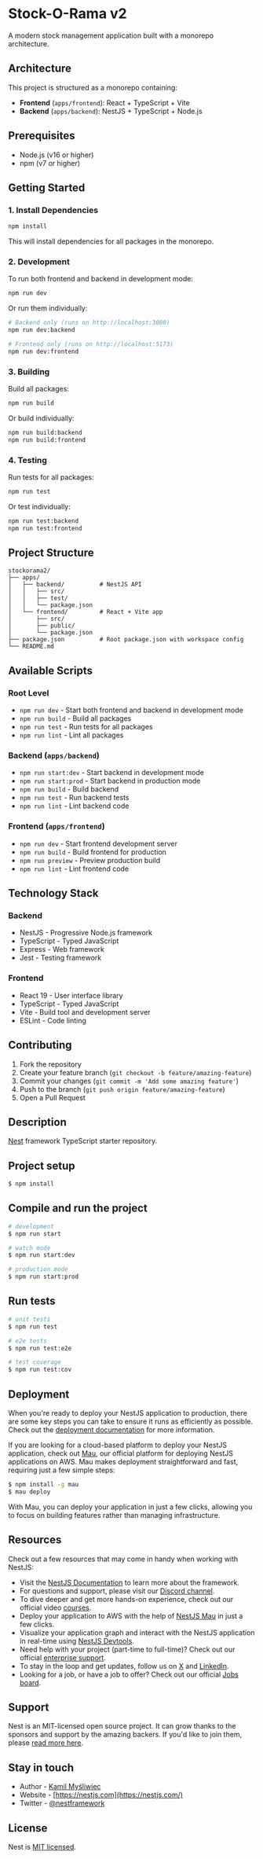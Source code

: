 # Stock-O-Rama v2

A modern stock management application built with a monorepo architecture.

## Architecture

This project is structured as a monorepo containing:

- **Frontend** (`apps/frontend`): React + TypeScript + Vite
- **Backend** (`apps/backend`): NestJS + TypeScript + Node.js

## Prerequisites

- Node.js (v16 or higher)
- npm (v7 or higher)

## Getting Started

### 1. Install Dependencies

```bash
npm install
```

This will install dependencies for all packages in the monorepo.

### 2. Development

To run both frontend and backend in development mode:

```bash
npm run dev
```

Or run them individually:

```bash
# Backend only (runs on http://localhost:3000)
npm run dev:backend

# Frontend only (runs on http://localhost:5173)
npm run dev:frontend
```

### 3. Building

Build all packages:

```bash
npm run build
```

Or build individually:

```bash
npm run build:backend
npm run build:frontend
```

### 4. Testing

Run tests for all packages:

```bash
npm run test
```

Or test individually:

```bash
npm run test:backend
npm run test:frontend
```

## Project Structure

```
stockorama2/
├── apps/
│   ├── backend/          # NestJS API
│   │   ├── src/
│   │   ├── test/
│   │   └── package.json
│   └── frontend/         # React + Vite app
│       ├── src/
│       ├── public/
│       └── package.json
├── package.json          # Root package.json with workspace config
└── README.md
```

## Available Scripts

### Root Level
- `npm run dev` - Start both frontend and backend in development mode
- `npm run build` - Build all packages
- `npm run test` - Run tests for all packages
- `npm run lint` - Lint all packages

### Backend (`apps/backend`)
- `npm run start:dev` - Start backend in development mode
- `npm run start:prod` - Start backend in production mode
- `npm run build` - Build backend
- `npm run test` - Run backend tests
- `npm run lint` - Lint backend code

### Frontend (`apps/frontend`)
- `npm run dev` - Start frontend development server
- `npm run build` - Build frontend for production
- `npm run preview` - Preview production build
- `npm run lint` - Lint frontend code

## Technology Stack

### Backend
- NestJS - Progressive Node.js framework
- TypeScript - Typed JavaScript
- Express - Web framework
- Jest - Testing framework

### Frontend
- React 19 - User interface library
- TypeScript - Typed JavaScript
- Vite - Build tool and development server
- ESLint - Code linting

## Contributing

1. Fork the repository
2. Create your feature branch (`git checkout -b feature/amazing-feature`)
3. Commit your changes (`git commit -m 'Add some amazing feature'`)
4. Push to the branch (`git push origin feature/amazing-feature`)
5. Open a Pull Request
  <!--[![Backers on Open Collective](https://opencollective.com/nest/backers/badge.svg)](https://opencollective.com/nest#backer)
  [![Sponsors on Open Collective](https://opencollective.com/nest/sponsors/badge.svg)](https://opencollective.com/nest#sponsor)-->

## Description

[Nest](https://github.com/nestjs/nest) framework TypeScript starter repository.

## Project setup

```bash
$ npm install
```

## Compile and run the project

```bash
# development
$ npm run start

# watch mode
$ npm run start:dev

# production mode
$ npm run start:prod
```

## Run tests

```bash
# unit tests
$ npm run test

# e2e tests
$ npm run test:e2e

# test coverage
$ npm run test:cov
```

## Deployment

When you're ready to deploy your NestJS application to production, there are some key steps you can take to ensure it runs as efficiently as possible. Check out the [deployment documentation](https://docs.nestjs.com/deployment) for more information.

If you are looking for a cloud-based platform to deploy your NestJS application, check out [Mau](https://mau.nestjs.com), our official platform for deploying NestJS applications on AWS. Mau makes deployment straightforward and fast, requiring just a few simple steps:

```bash
$ npm install -g mau
$ mau deploy
```

With Mau, you can deploy your application in just a few clicks, allowing you to focus on building features rather than managing infrastructure.

## Resources

Check out a few resources that may come in handy when working with NestJS:

- Visit the [NestJS Documentation](https://docs.nestjs.com) to learn more about the framework.
- For questions and support, please visit our [Discord channel](https://discord.gg/G7Qnnhy).
- To dive deeper and get more hands-on experience, check out our official video [courses](https://courses.nestjs.com/).
- Deploy your application to AWS with the help of [NestJS Mau](https://mau.nestjs.com) in just a few clicks.
- Visualize your application graph and interact with the NestJS application in real-time using [NestJS Devtools](https://devtools.nestjs.com).
- Need help with your project (part-time to full-time)? Check out our official [enterprise support](https://enterprise.nestjs.com).
- To stay in the loop and get updates, follow us on [X](https://x.com/nestframework) and [LinkedIn](https://linkedin.com/company/nestjs).
- Looking for a job, or have a job to offer? Check out our official [Jobs board](https://jobs.nestjs.com).

## Support

Nest is an MIT-licensed open source project. It can grow thanks to the sponsors and support by the amazing backers. If you'd like to join them, please [read more here](https://docs.nestjs.com/support).

## Stay in touch

- Author - [Kamil Myśliwiec](https://twitter.com/kammysliwiec)
- Website - [https://nestjs.com](https://nestjs.com/)
- Twitter - [@nestframework](https://twitter.com/nestframework)

## License

Nest is [MIT licensed](https://github.com/nestjs/nest/blob/master/LICENSE).
